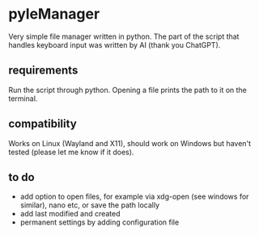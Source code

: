 # pyleManager

Very simple file manager written in python. The part of the script that handles keyboard input was written by AI (thank you ChatGPT).

## requirements

Run the script through python. Opening a file prints the path to it on the terminal.

## compatibility

Works on Linux (Wayland and X11), should work on Windows but haven't tested (please let me know if it does).

## to do

- add option to open files, for example via xdg-open (see windows for similar), nano etc, or save the path locally
- add last modified and created
- permanent settings by adding configuration file